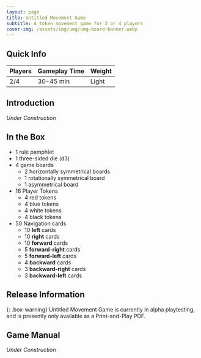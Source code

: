 ```yaml
---
layout: page
title: Untitled Movement Game
subtitle: A token movement game for 2 or 4 players
cover-img: /assets/img/umg/umg-board-banner.webp
---
```


## Quick Info

| Players | Gameplay Time | Weight |
| :------ |:--- | :--- |
| 2/4 | 30-45 min | Light |

## Introduction

*Under Construction*

## In the Box

- 1 rule pamphlet
- 1 three-sided die (d3)
- 4 game boards
  - 2 horizontally symmetrical boards
  - 1 rotationally symmetrical board
  - 1 asymmetrical board
- 16 Player Tokens
  - 4 red tokens
  - 4 blue tokens
  - 4 white tokens
  - 4 black tokens
- 50 Navigation cards
  - 10 **left** cards
  - 10 **right** cards
  - 10 **forward** cards
  - 5 **forward-right** cards
  - 5 **forward-left** cards
  - 4 **backward** cards
  - 3 **backward-right** cards
  - 3 **backward-left** cards

## Release Information

{: .box-warning}
Untitled Movement Game is currently in alpha playtesting, and is presently only available as a Print-and-Play PDF.

## Game Manual

*Under Construction*
